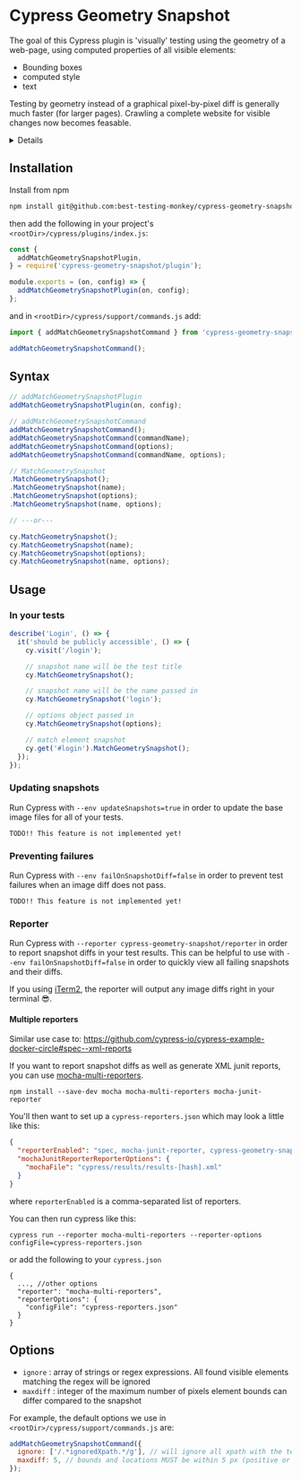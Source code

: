 # Cypress Geometry Snapshot

The goal of this Cypress plugin is 'visually' testing using the geometry of a web-page, using computed properties of all visible elements:

* Bounding boxes
* computed style
* text

Testing by geometry instead of a graphical pixel-by-pixel diff is generally much faster (for larger pages). 
Crawling a complete website for visible changes now becomes feasable.

<details>

### Cypress GUI

When using `cypress open`, errors are displayed in the GUI.

### Test Reporter

When using `cypress run` and `--reporter cypress-geometry-snapshot/reporter`, diffs are output to your terminal.

</details>

## Installation

Install from npm

```bash
npm install git@github.com:best-testing-monkey/cypress-geometry-snapshot.git --save-dev
```

then add the following in your project's `<rootDir>/cypress/plugins/index.js`:

```js
const {
  addMatchGeometrySnapshotPlugin,
} = require('cypress-geometry-snapshot/plugin');

module.exports = (on, config) => {
  addMatchGeometrySnapshotPlugin(on, config);
};
```

and in `<rootDir>/cypress/support/commands.js` add:

```js
import { addMatchGeometrySnapshotCommand } from 'cypress-geometry-snapshot/command';

addMatchGeometrySnapshotCommand();
```

## Syntax

```js
// addMatchGeometrySnapshotPlugin
addMatchGeometrySnapshotPlugin(on, config);

// addMatchGeometrySnapshotCommand
addMatchGeometrySnapshotCommand();
addMatchGeometrySnapshotCommand(commandName);
addMatchGeometrySnapshotCommand(options);
addMatchGeometrySnapshotCommand(commandName, options);

// MatchGeometrySnapshot
.MatchGeometrySnapshot();
.MatchGeometrySnapshot(name);
.MatchGeometrySnapshot(options);
.MatchGeometrySnapshot(name, options);

// ---or---

cy.MatchGeometrySnapshot();
cy.MatchGeometrySnapshot(name);
cy.MatchGeometrySnapshot(options);
cy.MatchGeometrySnapshot(name, options);
```

## Usage

### In your tests

```js
describe('Login', () => {
  it('should be publicly accessible', () => {
    cy.visit('/login');

    // snapshot name will be the test title
    cy.MatchGeometrySnapshot();

    // snapshot name will be the name passed in
    cy.MatchGeometrySnapshot('login');

    // options object passed in
    cy.MatchGeometrySnapshot(options);

    // match element snapshot
    cy.get('#login').MatchGeometrySnapshot();
  });
});
```

### Updating snapshots

Run Cypress with `--env updateSnapshots=true` in order to update the base image files for all of your tests.

`TODO!! This feature is not implemented yet!`

### Preventing failures

Run Cypress with `--env failOnSnapshotDiff=false` in order to prevent test failures when an image diff does not pass.

`TODO!! This feature is not implemented yet!`

### Reporter

Run Cypress with `--reporter cypress-geometry-snapshot/reporter` in order to report snapshot diffs in your test results. This can be helpful to use with `--env failOnSnapshotDiff=false` in order to quickly view all failing snapshots and their diffs.

If you using [iTerm2](https://www.iterm2.com/version3.html), the reporter will output any image diffs right in your terminal 😎.

#### Multiple reporters

Similar use case to: https://github.com/cypress-io/cypress-example-docker-circle#spec--xml-reports

If you want to report snapshot diffs as well as generate XML junit reports, you can use [mocha-multi-reporters](https://github.com/stanleyhlng/mocha-multi-reporters).

```
npm install --save-dev mocha mocha-multi-reporters mocha-junit-reporter
```

You'll then want to set up a `cypress-reporters.json` which may look a little like this:

```json
{
  "reporterEnabled": "spec, mocha-junit-reporter, cypress-geometry-snapshot/reporter",
  "mochaJunitReporterReporterOptions": {
    "mochaFile": "cypress/results/results-[hash].xml"
  }
}
```

where `reporterEnabled` is a comma-separated list of reporters.

You can then run cypress like this:

`cypress run --reporter mocha-multi-reporters --reporter-options configFile=cypress-reporters.json`

or add the following to your `cypress.json`

```
{
  ..., //other options
  "reporter": "mocha-multi-reporters",
  "reporterOptions": {
    "configFile": "cypress-reporters.json"
  }
}
```

## Options

- `ignore` : array of strings or regex expressions. All found visible elements matching the regex will be ignored
- `maxdiff` : integer of the maximum number of pixels element bounds can differ compared to the snapshot

For example, the default options we use in `<rootDir>/cypress/support/commands.js` are:

```js
addMatchGeometrySnapshotCommand({
  ignore: ['/.*ignoredXpath.*/g'], // will ignore all xpath with the text 'ignoredXpath'
  maxdiff: 5, // bounds and locations MUST be within 5 px (positive or negative)
});
```
